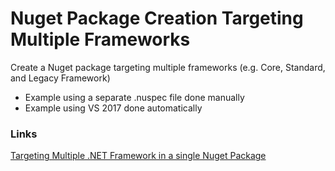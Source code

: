 Nuget Package Creation Targeting Multiple Frameworks
===

Create a Nuget package targeting multiple frameworks (e.g. Core, Standard, and Legacy Framework)
* Example using a separate .nuspec file done manually
* Example using VS 2017 done automatically

### Links

[Targeting Multiple .NET Framework in a single Nuget Package](https://www.bartwolff.com/Blog/2017/03/20/targeting-multiple-net-platforms-in-a-single-nuget-package-w)